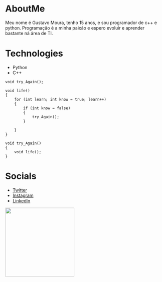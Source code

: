 # AboutMe
<p>
Meu nome é Gustavo Moura, tenho 15 anos, e sou programador de c++ e python. Programação é a minha paixão e espero evoluir e aprender bastante ná área de TI.
</p>

# Technologies
* Python
* C++

```
void try_Again();

void life()
{
    for (int learn; int know = true; learn++)
    {
        if (int know = false)
        {
            try_Again();
        }
        
    }
}

void try_Again()
{
    void life();
}
```          

# Socials
* [Twitter](https://twitter.com/m4ddz7)
* [Instagram](https://www.instagram.com/m4ddz7/)
* [LinkedIn](https://www.linkedin.com/in/gustavo-mouradev/)

<img src="https://media.giphy.com/media/WoD6JZnwap6s8/giphy.gif" widht="220" height="220">

